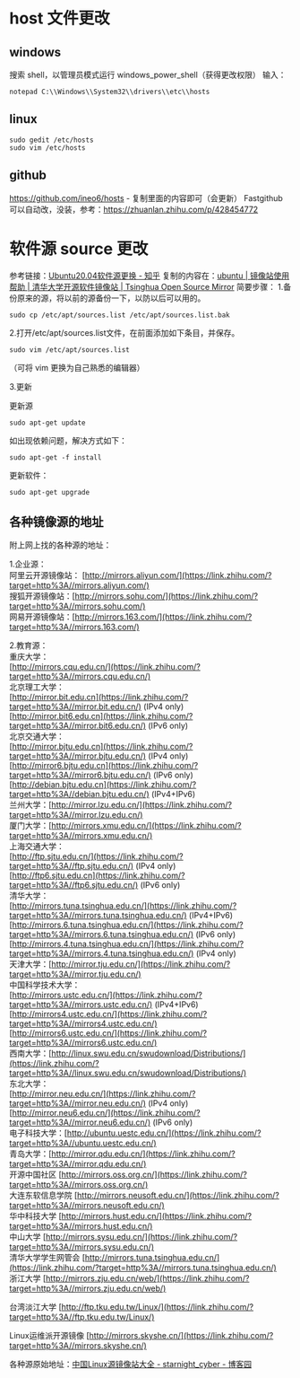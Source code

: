 # host 文件更改
## windows
搜索 shell，以管理员模式运行 windows_power_shell（获得更改权限）
输入：

```shell
notepad C:\\Windows\\System32\\drivers\\etc\\hosts
```

## linux
``` shell
sudo gedit /etc/hosts
sudo vim /etc/hosts
```

## github
https://github.com/ineo6/hosts - 复制里面的内容即可（会更新）
Fastgithub 可以自动改，没装，参考：https://zhuanlan.zhihu.com/p/428454772

# 软件源 source 更改
参考链接：[Ubuntu20.04软件源更换 - 知乎](https://zhuanlan.zhihu.com/p/142014944)
复制的内容在：[ubuntu | 镜像站使用帮助 | 清华大学开源软件镜像站 | Tsinghua Open Source Mirror](https://mirrors.tuna.tsinghua.edu.cn/help/ubuntu/)
简要步骤：
1.备份原来的源，将以前的源备份一下，以防以后可以用的。

```shell
sudo cp /etc/apt/sources.list /etc/apt/sources.list.bak
```

2.打开/etc/apt/sources.list文件，在前面添加如下条目，并保存。

```shell
sudo vim /etc/apt/sources.list
```

（可将 vim 更换为自己熟悉的编辑器）

3.更新

更新源

```text
sudo apt-get update
```

如出现依赖问题，解决方式如下：

```text
sudo apt-get -f install
```

更新软件：

```text
sudo apt-get upgrade
```

## 各种镜像源的地址
附上网上找的各种源的地址：

1.企业源：  
阿里云开源镜像站： [http://mirrors.aliyun.com/](https://link.zhihu.com/?target=http%3A//mirrors.aliyun.com/)  
搜狐开源镜像站：[http://mirrors.sohu.com/](https://link.zhihu.com/?target=http%3A//mirrors.sohu.com/)  
网易开源镜像站：[http://mirrors.163.com/](https://link.zhihu.com/?target=http%3A//mirrors.163.com/)

2.教育源：  
重庆大学：  
[http://mirrors.cqu.edu.cn/](https://link.zhihu.com/?target=http%3A//mirrors.cqu.edu.cn/)  
北京理工大学：  
[http://mirror.bit.edu.cn](https://link.zhihu.com/?target=http%3A//mirror.bit.edu.cn/) (IPv4 only)  
[http://mirror.bit6.edu.cn](https://link.zhihu.com/?target=http%3A//mirror.bit6.edu.cn/) (IPv6 only)  
北京交通大学：  
[http://mirror.bjtu.edu.cn](https://link.zhihu.com/?target=http%3A//mirror.bjtu.edu.cn/) (IPv4 only)  
[http://mirror6.bjtu.edu.cn](https://link.zhihu.com/?target=http%3A//mirror6.bjtu.edu.cn/) (IPv6 only)  
[http://debian.bjtu.edu.cn](https://link.zhihu.com/?target=http%3A//debian.bjtu.edu.cn/) (IPv4+IPv6)  
兰州大学：[http://mirror.lzu.edu.cn/](https://link.zhihu.com/?target=http%3A//mirror.lzu.edu.cn/)  
厦门大学：[http://mirrors.xmu.edu.cn/](https://link.zhihu.com/?target=http%3A//mirrors.xmu.edu.cn/)  
上海交通大学：  
[http://ftp.sjtu.edu.cn/](https://link.zhihu.com/?target=http%3A//ftp.sjtu.edu.cn/) (IPv4 only)  
[http://ftp6.sjtu.edu.cn](https://link.zhihu.com/?target=http%3A//ftp6.sjtu.edu.cn/) (IPv6 only)  
清华大学：  
[http://mirrors.tuna.tsinghua.edu.cn/](https://link.zhihu.com/?target=http%3A//mirrors.tuna.tsinghua.edu.cn/) (IPv4+IPv6)  
[http://mirrors.6.tuna.tsinghua.edu.cn/](https://link.zhihu.com/?target=http%3A//mirrors.6.tuna.tsinghua.edu.cn/) (IPv6 only)  
[http://mirrors.4.tuna.tsinghua.edu.cn/](https://link.zhihu.com/?target=http%3A//mirrors.4.tuna.tsinghua.edu.cn/) (IPv4 only)  
天津大学：[http://mirror.tju.edu.cn/](https://link.zhihu.com/?target=http%3A//mirror.tju.edu.cn/)  
中国科学技术大学：  
[http://mirrors.ustc.edu.cn/](https://link.zhihu.com/?target=http%3A//mirrors.ustc.edu.cn/) (IPv4+IPv6)  
[http://mirrors4.ustc.edu.cn/](https://link.zhihu.com/?target=http%3A//mirrors4.ustc.edu.cn/)  
[http://mirrors6.ustc.edu.cn/](https://link.zhihu.com/?target=http%3A//mirrors6.ustc.edu.cn/)  
西南大学：[http://linux.swu.edu.cn/swudownload/Distributions/](https://link.zhihu.com/?target=http%3A//linux.swu.edu.cn/swudownload/Distributions/)  
东北大学：  
[http://mirror.neu.edu.cn/](https://link.zhihu.com/?target=http%3A//mirror.neu.edu.cn/) (IPv4 only)  
[http://mirror.neu6.edu.cn/](https://link.zhihu.com/?target=http%3A//mirror.neu6.edu.cn/) (IPv6 only)  
电子科技大学：[http://ubuntu.uestc.edu.cn/](https://link.zhihu.com/?target=http%3A//ubuntu.uestc.edu.cn/)  
青岛大学：[http://mirror.qdu.edu.cn/](https://link.zhihu.com/?target=http%3A//mirror.qdu.edu.cn/)  
开源中国社区 [http://mirrors.oss.org.cn/](https://link.zhihu.com/?target=http%3A//mirrors.oss.org.cn/)  
大连东软信息学院 [http://mirrors.neusoft.edu.cn/](https://link.zhihu.com/?target=http%3A//mirrors.neusoft.edu.cn/)  
华中科技大学 [http://mirrors.hust.edu.cn/](https://link.zhihu.com/?target=http%3A//mirrors.hust.edu.cn/)  
中山大学 [http://mirrors.sysu.edu.cn/](https://link.zhihu.com/?target=http%3A//mirrors.sysu.edu.cn/)  
清华大学学生网管会 [http://mirrors.tuna.tsinghua.edu.cn/](https://link.zhihu.com/?target=http%3A//mirrors.tuna.tsinghua.edu.cn/)  
浙江大学 [http://mirrors.zju.edu.cn/web/](https://link.zhihu.com/?target=http%3A//mirrors.zju.edu.cn/web/)

台湾淡江大学 [http://ftp.tku.edu.tw/Linux/](https://link.zhihu.com/?target=http%3A//ftp.tku.edu.tw/Linux/)

Linux运维派开源镜像 [http://mirrors.skyshe.cn/](https://link.zhihu.com/?target=http%3A//mirrors.skyshe.cn/)

各种源原始地址：[中国Linux源镜像站大全 - starnight_cyber - 博客园](https://link.zhihu.com/?target=https%3A//www.cnblogs.com/Hi-blog/p/5954230.html)